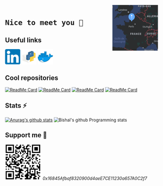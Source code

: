 <img align="right" width="150" height="150" src="https://github.com/arthuRHD/arthuRHD/blob/master/map.png">

# `Nice to meet you 👋`

## Useful links

[<img src="https://github.com/arthuRHD/arthuRHD/blob/master/linkedin.png" width=50>](https://www.linkedin.com/in/arthur-richard-884645176/)
[<img src="https://github.com/arthuRHD/arthuRHD/blob/master/pypi.jpeg" width=50>](https://pypi.org/user/arthuRHD/)
[<img src="https://github.com/arthuRHD/arthuRHD/blob/master/docker.jpeg" width=50>](https://hub.docker.com/u/arichard76)

## Cool repositories

[![ReadMe Card](https://github-readme-stats.vercel.app/api/pin/?username=arthuRHD&repo=.vscode&show_owner=true)](https://github.com/arthuRHD/.vscode)
[![ReadMe Card](https://github-readme-stats.vercel.app/api/pin/?username=arthuRHD&repo=coincli&show_owner=true)](https://github.com/arthuRHD/coincli)
[![ReadMe Card](https://github-readme-stats.vercel.app/api/pin/?username=appium&repo=appium&show_owner=true)](https://github.com/appium/appium)
[![ReadMe Card](https://github-readme-stats.vercel.app/api/pin/?username=arthuRHD&repo=ML_ImageRecognizer&show_owner=true)](https://github.com/arthuRHD/ML_ImageRecognizer)

## Stats ⚡

[![Anurag's github stats](https://github-readme-stats.vercel.app/api?username=arthuRHD&count_private=true&show_icons=true&)](https://github.com/anuraghazra/github-readme-stats)
![Bishal's github Programming stats](https://github-readme-stats.vercel.app/api/top-langs/?username=arthuRHD&show_icons=true&layout=compact&hide=TSQL)

## Support me 🌱

![0x16845Afbaf8320900d4aeE7CE11230a657A0C2f7](https://github.com/arthuRHD/arthuRHD/blob/master/wallet.png)
_0x16845Afbaf8320900d4aeE7CE11230a657A0C2f7_
